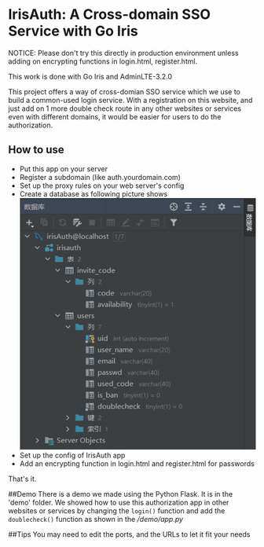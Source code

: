 # IrisAuth: A Cross-domain SSO Service with Go Iris


NOTICE: Please don't try this directly in production environment unless adding on encrypting functions in login.html, register.html.


This work is done with Go Iris and AdminLTE-3.2.0


This project offers a way of cross-domian SSO service which we use to build a common-used login service. With a registration on
this website, and just add on 1 more double check route in any other websites or services even with different domains, it would
be easier for users to do the authorization.


## How to use
- Put this app on your server
- Register a subdomain (like auth.yourdomain.com)
- Set up the proxy rules on your web server's config
- Create a database as following picture shows
![image](DataBaseSample.png)
- Set up the config of IrisAuth app
- Add an encrypting function in login.html and register.html for passwords


That's it.


##Demo
There is a demo we made using the Python Flask. It is in the 'demo' folder. We showed how to use this authorization app in other
websites or services by changing the `login()` function and add the `doublecheck()` function as shown in the */demo/app.py*


##Tips
You may need to edit the ports, and the URLs to let it fit your needs

